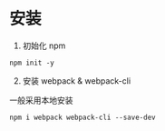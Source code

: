 # 安装

1. 初始化 npm

```
npm init -y
```

2. 安装 webpack & webpack-cli

一般采用本地安装

```
npm i webpack webpack-cli --save-dev
```
